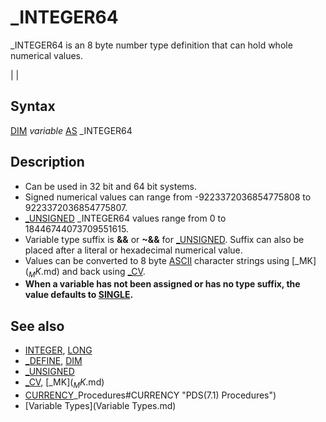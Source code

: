 # _INTEGER64

_INTEGER64 is an 8 byte number type definition that can hold whole numerical values.

  

|  |

## Syntax

[DIM](DIM.md) *variable* [AS](AS.md) _INTEGER64
  

## Description

* Can be used in 32 bit and 64 bit systems.
* Signed numerical values can range from -9223372036854775808 to 9223372036854775807.
* [_UNSIGNED](_UNSIGNED.md) _INTEGER64 values range from 0 to 18446744073709551615.
* Variable type suffix is **&&** or **~&&** for [_UNSIGNED](_UNSIGNED.md). Suffix can also be placed after a literal or hexadecimal numerical value.
* Values can be converted to 8 byte [ASCII](ASCII.md) character strings using [_MK$](_MK$.md) and back using [_CV](_CV.md).
* **When a variable has not been assigned or has no type suffix, the value defaults to [SINGLE](SINGLE.md).**

  

## See also

* [INTEGER](INTEGER.md), [LONG](LONG.md)
* [_DEFINE](_DEFINE.md), [DIM](DIM.md)
* [_UNSIGNED](_UNSIGNED.md)
* [_CV](_CV.md), [_MK$](_MK$.md)
* [CURRENCY](CURRENCY.md)_Procedures#CURRENCY "PDS(7.1) Procedures")
* [Variable Types](Variable Types.md)

  
